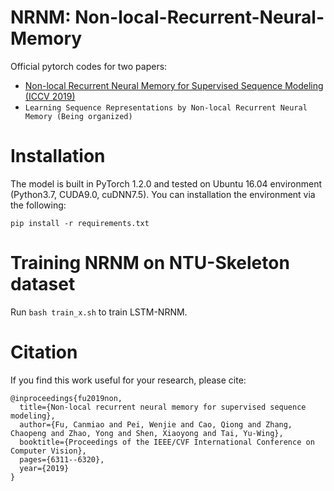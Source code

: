 # NRNM: Non-local-Recurrent-Neural-Memory
Official pytorch codes for two papers:

 - [Non-local Recurrent Neural Memory for Supervised Sequence Modeling (ICCV 2019)](https://openaccess.thecvf.com/content_ICCV_2019/papers/Fu_Non-Local_Recurrent_Neural_Memory_for_Supervised_Sequence_Modeling_ICCV_2019_paper.pdf) 
 - `Learning Sequence Representations by Non-local Recurrent Neural Memory (Being organized)`

# Installation
The model is built in PyTorch 1.2.0 and tested on Ubuntu 16.04 environment (Python3.7, CUDA9.0, cuDNN7.5).
You can installation the environment via the following:
```
pip install -r requirements.txt
```

# Training NRNM on NTU-Skeleton dataset
Run `bash train_x.sh` to train LSTM-NRNM.

# Citation
If you find this work useful for your research, please cite:
```
@inproceedings{fu2019non,
  title={Non-local recurrent neural memory for supervised sequence modeling},
  author={Fu, Canmiao and Pei, Wenjie and Cao, Qiong and Zhang, Chaopeng and Zhao, Yong and Shen, Xiaoyong and Tai, Yu-Wing},
  booktitle={Proceedings of the IEEE/CVF International Conference on Computer Vision},
  pages={6311--6320},
  year={2019}
}
```
